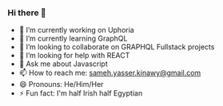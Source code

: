 ### Hi there 👋

- 🔭 I’m currently working on Uphoria
- 🌱 I’m currently learning GraphQL
- 👯 I’m looking to collaborate on GRAPHQL Fullstack projects
- 🤔 I’m looking for help with REACT
- 💬 Ask me about Javascript
- 📫 How to reach me: sameh.yasser.kinawy@gmail.com
- 😄 Pronouns: He/Him/Her
- ⚡ Fun fact: I'm half Irish half Egyptian

<!--
**kinawy/kinawy** is a ✨ _special_ ✨ repository because its `README.md` (this file) appears on your GitHub profile.

Here are some ideas to get you started:



-->
